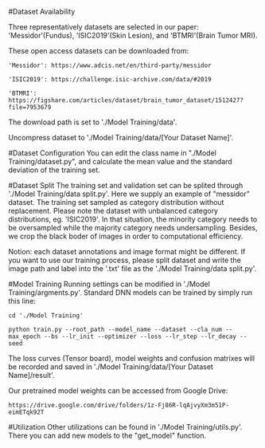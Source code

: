 #Dataset Availability

Three representatively datasets are selected in our paper: 'Messidor'(Fundus), 'ISIC2019'(Skin Lesion), and 'BTMRI'(Brain Tumor MRI).

These open access datasets can be downloaded from:

    'Messidor': https://www.adcis.net/en/third-party/messidor
    
    'ISIC2019': https://challenge.isic-archive.com/data/#2019
    
    'BTMRI': https://figshare.com/articles/dataset/brain_tumor_dataset/1512427?file=7953679

The download path is set to './Model Training/data'.

Uncompress dataset to './Model Training/data/[Your Dataset Name]'.

#Dataset Configuration
You can edit the class name in "./Model Training/dataset.py", and calculate the mean value and the standard deviation of the training set.

#Dataset Split
The training set and validation set can be splited through './Model Training/data split.py'.
Here we supply an example of "messidor" dataset. The training set sampled as category distribution without replacement.
Please note the dataset with unbalanced category distributions, eg. 'ISIC2019'. In that situation, the minority category needs to be oversampled while the majority category needs undersampling.
Besides, we crop the black boder of images in order to computational efficiency.

Notion: each dataset annotations and image format might be different. If you want to use our training process, please split dataset and write the image path and label into the '.txt' file as the './Model Training/data split.py'.

#Model Training
Running settings can be modified in './Model Training/argments.py'. Standard DNN models can be trained by simply run this line:

    cd './Model Training'
    
    python train.py --root_path --model_name --dataset --cla_num --max_epoch --bs --lr_init --optimizer --loss --lr_step --lr_decay --seed

The loss curves (Tensor board), model weights and confusion matrixes will be recorded and saved in './Model Training/data/[Your Dataset Name]/result'. 

Our pretrained model weights can be accessed from Google Drive:

    https://drive.google.com/drive/folders/1z-Fj86R-lqAjvyXm3m51P-eimETqk92T
    
    

#Utilization
Other utilizations can be found in './Model Training/utils.py'. There you can add new models to the "get_model" function.
